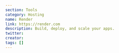 ```yaml
---
section: Tools
category: Hosting
name: Render
link: https://render.com
description: Build, deploy, and scale your apps.
twitter:
creator:
tags: []
---
```

